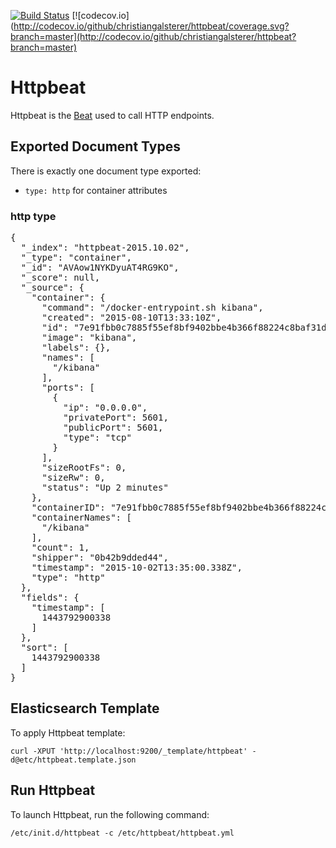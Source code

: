 [![Build Status](https://travis-ci.org/christiangalsterer/httpbeat.svg?branch=master)](https://travis-ci.org/christiangalsterer/httpbeat)
[![codecov.io](http://codecov.io/github/christiangalsterer/httpbeat/coverage.svg?branch=master](http://codecov.io/github/christiangalsterer/httpbeat?branch=master)

# Httpbeat

Httpbeat is the [Beat](https://www.elastic.co/products/beats) used to call HTTP endpoints.

## Exported Document Types

There is exactly one document type exported:

- `type: http` for container attributes

### http type

<pre>
{
  "_index": "httpbeat-2015.10.02",
  "_type": "container",
  "_id": "AVAow1NYKDyuAT4RG9KO",
  "_score": null,
  "_source": {
    "container": {
      "command": "/docker-entrypoint.sh kibana",
      "created": "2015-08-10T13:33:10Z",
      "id": "7e91fbb0c7885f55ef8bf9402bbe4b366f88224c8baf31d36265061aa5ba2735",
      "image": "kibana",
      "labels": {},
      "names": [
        "/kibana"
      ],
      "ports": [
        {
          "ip": "0.0.0.0",
          "privatePort": 5601,
          "publicPort": 5601,
          "type": "tcp"
        }
      ],
      "sizeRootFs": 0,
      "sizeRw": 0,
      "status": "Up 2 minutes"
    },
    "containerID": "7e91fbb0c7885f55ef8bf9402bbe4b366f88224c8baf31d36265061aa5ba2735",
    "containerNames": [
      "/kibana"
    ],
    "count": 1,
    "shipper": "0b42b9dded44",
    "timestamp": "2015-10-02T13:35:00.338Z",
    "type": "http"
  },
  "fields": {
    "timestamp": [
      1443792900338
    ]
  },
  "sort": [
    1443792900338
  ]
}
</pre>


## Elasticsearch Template

To apply Httpbeat template:

    curl -XPUT 'http://localhost:9200/_template/httpbeat' -d@etc/httpbeat.template.json
    
## Run Httpbeat

To launch Httpbeat, run the following command:
 
```
/etc/init.d/httpbeat -c /etc/httpbeat/httpbeat.yml
```
